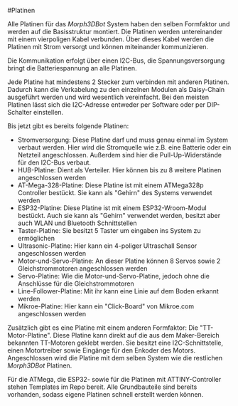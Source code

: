 #Platinen

Alle Platinen für das *Morph3DBot* System haben den selben Formfaktor und werden auf die Basisstruktur montiert.
Die Platinen werden untereinander mit einem vierpoligen Kabel verbunden. Über dieses Kabel werden die Platinen mit Strom versorgt und können
miteinander kommunizieren.

Die Kommunikation erfolgt über einen I2C-Bus, die Spannungsversorgung bringt die Batteriespannung an alle Platinen.

Jede Platine hat mindestens 2 Stecker zum verbinden mit anderen Platinen. Dadurch kann die Verkabelung zu den einzelnen Modulen
als Daisy-Chain ausgeführt werden und wird wesentlich vereinfacht.
Bei den meisten Platinen lässt sich die I2C-Adresse entweder per Software oder per DIP-Schalter einstellen.

Bis jetzt gibt es bereits folgende Platinen:
- Stromversorgung: Diese Platine darf und muss genau einmal im System verbaut werden. Hier wird die Stromquelle wie z.B. eine Batterie oder ein Netzteil angeschlossen. Außerdem sind hier die Pull-Up-Widerstände für den I2C-Bus verbaut.
- HUB-Platine: Dient als Verteiler. Hier können bis zu 8 weitere Platinen angeschlossen werden
- AT-Mega-328-Platine: Diese Platine ist mit einem ATMega328p Controller bestückt. Sie kann als "Gehirn" des Systems verwendet werden
- ESP32-Platine: Diese Platine ist mit einem ESP32-Wroom-Modul bestückt. Auch sie kann als "Gehirn" verwendet werden, besitzt aber auch WLAN und Bluetooth Schnittstellen
- Taster-Platine: Sie besitzt 5 Taster um eingaben ins System zu ermöglichen
- Ultrasonic-Platine: Hier kann ein 4-poliger Ultraschall Sensor angeschlossen werden
- Motor-und-Servo-Platine: An dieser Platine können 8 Servos sowie 2 Gleichstrommotoren angeschlossen werden
- Servo-Platine: Wie die Motor-und-Servo-Platine, jedoch ohne die Anschlüsse für die Gleichstrommotoren
- Line-Follower-Platine: Mit ihr kann eine Linie auf dem Boden erkannt werden
- Mikroe-Platine: Hier kann ein "Click-Board" von Mikroe.com angeschlossen werden

Zusätzlich gibt es eine Platine mit einem anderen Formfaktor: Die "TT-Motor-Platine". Diese Platine kann direkt auf die aus dem Maker-Bereich bekannten TT-Motoren geklebt werden. Sie besitzt eine I2C-Schnittstelle, einen Motortreiber sowie Eingänge für den Enkoder des Motors. Angeschlossen wird die Platine mit dem selben System wie die restlichen *Morph3DBot* Platinen.

Für die ATMega, die ESP32- sowie für die Platinen mit ATTINY-Controller stehen Templates im Repo bereit. Alle Grundbauteile sind bereits vorhanden, sodass eigene Platinen schnell erstellt werden können.
